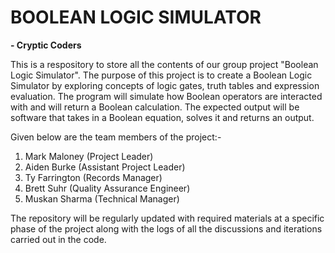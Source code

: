 # BOOLEAN LOGIC SIMULATOR
**- Cryptic Coders**

This is a respository to store all the contents of our group project "Boolean Logic Simulator".
The purpose of this project is to create a Boolean Logic Simulator by exploring concepts of logic gates,
truth tables and expression evaluation. The program will simulate how Boolean operators are interacted with
and will return a Boolean calculation. The expected output will be software that takes in a Boolean equation,
solves it and returns an output.

Given below are the team members of the project:-
1. Mark Maloney (Project Leader)
2. Aiden Burke (Assistant Project Leader)
3. Ty Farrington (Records Manager)
4. Brett Suhr (Quality Assurance Engineer)
5. Muskan Sharma (Technical Manager)

The repository will be regularly updated with required materials at a specific phase of the project along with
the logs of all the discussions and iterations carried out in the code.
